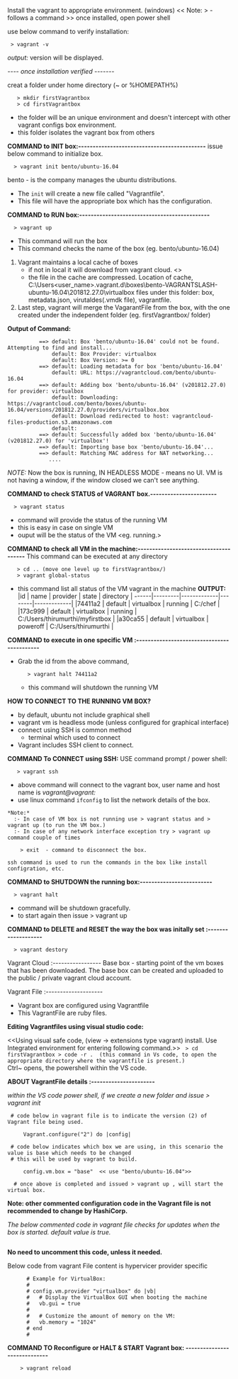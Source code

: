Install the vagrant to appropriate environment. (windows)
 << Note: > - follows a command >>
once installed, open power shell

use below command to verify installation:
```
 > vagrant -v
```
*output:*
  version will be displayed.

*---- once installation verified -------*

creat a folder under home directory (~ or %HOMEPATH%)
```
   > mkdir firstVagrantbox
   > cd firstVagrantbox
```
  - the folder will be an unique environment and doesn't intercept with other vagrant configs box environment.
  - this folder isolates the vagrant box from others
   
**COMMAND to INIT box:--------------------------------------------**
issue below command to initialize box.
```
  > vagrant init bento/ubuntu-16.04
```
bento - is the company manages the ubuntu distributions.
-  The `init` will create a new file called "Vagrantfile".
-  This file will have the appropriate box which has the configuration.

**COMMAND to RUN box:---------------------------------------------**
```
  > vagrant up 
```   
  - This command will run the box
  - This command checks the name of the box (eg. bento/ubuntu-16.04)
  1. Vagrant maintains a local cache of boxes 
       - if not in local it will download from vagrant cloud. <<this will be a step in up output.>>
       - the file in the cache are compressed.
  Location of cache, C:\Users\<user_name>\.vagrant.d\boxes\bento-VAGRANTSLASH-ubuntu-16.04\201812.27.0\virtualbox
  files under this folder: 
            box, metadata.json, virutaldes(.vmdk file), vagrantfile.
   2. Last step,
         vagrant will merge the VagarantFile from the box, with the one created under
         the independent folder (eg. firstVagrantbox/ folder)
 
 **Output of Command:**
```          Bringing machine 'default' up with 'virtualbox' provider...\
          ==> default: Box 'bento/ubuntu-16.04' could not be found. Attempting to find and install...
              default: Box Provider: virtualbox
              default: Box Version: >= 0
          ==> default: Loading metadata for box 'bento/ubuntu-16.04'
              default: URL: https://vagrantcloud.com/bento/ubuntu-16.04
          ==> default: Adding box 'bento/ubuntu-16.04' (v201812.27.0) for provider: virtualbox
              default: Downloading: https://vagrantcloud.com/bento/boxes/ubuntu-16.04/versions/201812.27.0/providers/virtualbox.box
              default: Download redirected to host: vagrantcloud-files-production.s3.amazonaws.com
              default:
          ==> default: Successfully added box 'bento/ubuntu-16.04' (v201812.27.0) for 'virtualbox'!
          ==> default: Importing base box 'bento/ubuntu-16.04'...
          ==> default: Matching MAC address for NAT networking...
             ....
```
*NOTE:* 
      Now the box is running, IN HEADLESS MODE - means no UI.
      VM is not having a window, if the window closed we can't see anything.
      
 **COMMAND to check STATUS of VAGRANT box.-----------------------**
 ```
   > vagrant status
 ```
   - command will provide the status of the running VM
   - this is easy in case on single VM
   - ouput will be the status of the VM <eg. running.>
      
 **COMMAND to check all VM in the machine:--------------------------------------**
This command can be executed at any directory
``` 
   > cd .. (move one level up to firstVagrantbox/)
   > vagrant global-status
```
   - this command list all status of the VM vagrant in the machine
**OUTPUT:**
|id   |    name |   provider |  state |   directory | 
------|---------|-------------|--------|-------------|
|74411a2 |  default | virtualbox | running | C:/chef |
|173c999 | default | virtualbox | running  | C:/Users/thirumurthi/myfirstbox |
|a30ca55 | default | virtualbox | poweroff | C:/Users/thirumurthi |

**COMMAND to execute in one specific VM :-------------------------------------------**
- Grab the id from the above command,  
  ``` 
     > vagrant halt 74411a2 
  ```
   - this command will shutdown the running VM
      
**HOW TO CONNECT TO THE RUNNING VM BOX?**
   - by default, ubuntu not include graphical shell
   - vagrant vm is headless mode (unless configured for graphical interface)
   - connect using SSH is common method
       - terminal which used to connect
   - Vagrant includes SSH client to connect.
 
 **COMMAND To CONNECT using SSH:**
  USE command prompt / power shell:
  ``` 
     > vagrant ssh
  ```
   - above command will connect to the vagrant box, user name and host name is 
     *vagrant@vagrant:*
   - use linux command `ifconfig` to list the network details of the box.

    *Note:* 
      :- In case of VM box is not running use > vagrant status and > vagrant up (to run the VM box.)
      :- In case of any network interface exception try > vagrant up command couple of times

  ```   
      > exit  - command to disconnect the box.
  ```   
    ssh command is used to run the commands in the box like install configration, etc.
    
 **COMMAND to SHUTDOWN the running box:-------------------------**
  ``` 
    > vagrant halt 
 ```
  - command will be shutdown gracefully.
  - to start again then issue > vagrant up
  
 **COMMAND to DELETE and RESET the way the box was initally set :-------------------**
  ``` 
    > vagrant destory
 ```

Vagrant Cloud :-----------------
  Base box - starting point of the vm boxes that has been downloaded.
  The base box can be created and uploaded to the public / private vagrant cloud account.

Vagrant File :--------------------
 - Vagrant box are configured using Vagrantfile
 - This VagrantFile are ruby files.

**Editing Vagrantfiles using visual studio code:**

<<Using visual safe code, (view -> extensions type vagrant) install. 
Use Integrated environment for entering following command.>>
      ``` 
         > cd firstVagrantbox
         > code -r .  (this command in Vs code, to open the appropriate directory where the vagrantfile is present.)
     ```    
  Ctrl~ opens, the powershell within the VS code.

**ABOUT VagrantFile details :----------------------**

   *within the VS code power shell, if we create a new folder and issue > vagrant init*
   
     # code below in vagrant file is to indicate the version (2) of Vagrant file being used.
```
     Vagrant.configure("2") do |config|
```
     # code below indicates which box we are using, in this scenario the value is base which needs to be changed 
     # this will be used by vagrant to build.

```
     config.vm.box = "base"  << use "bento/ubuntu-16.04">>
```
      # once above is completed and issued > vagrant up , will start the virtual box.

**Note: other commented configuration code in the Vagrant file is not recommended to change by HashiCorp.**

 *The below commented code in vagrant file checks for updates when the box is started. default value is true.*
   ```     # config.vm.box_check_update = false 
   ```
**No need to uncomment this code, unless it needed.**

  Below code from vagrant File content is hypervicer provider specific 
 ```    
       # Example for VirtualBox:
       #
       # config.vm.provider "virtualbox" do |vb|
       #   # Display the VirtualBox GUI when booting the machine
       #   vb.gui = true
       #
       #   # Customize the amount of memory on the VM:
       #   vb.memory = "1024"
       # end
       #
```

**COMMAND TO Reconfigure or HALT & START Vagrant box: -----------------------------**
```
    > vagrant reload
```
 

      
      
      
      
      
      
      
      
      
      
      
      
      
      
      
      
      
      
      
